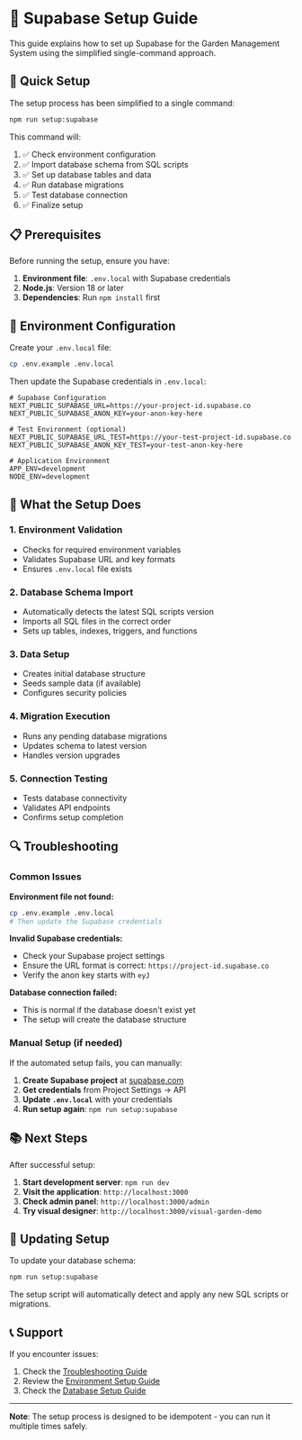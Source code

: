 # 🌿 Supabase Setup Guide

This guide explains how to set up Supabase for the Garden Management System using the simplified single-command approach.

## 🚀 Quick Setup

The setup process has been simplified to a single command:

```bash
npm run setup:supabase
```

This command will:
1. ✅ Check environment configuration
2. ✅ Import database schema from SQL scripts
3. ✅ Set up database tables and data
4. ✅ Run database migrations
5. ✅ Test database connection
6. ✅ Finalize setup

## 📋 Prerequisites

Before running the setup, ensure you have:

1. **Environment file**: `.env.local` with Supabase credentials
2. **Node.js**: Version 18 or later
3. **Dependencies**: Run `npm install` first

## 🔧 Environment Configuration

Create your `.env.local` file:

```bash
cp .env.example .env.local
```

Then update the Supabase credentials in `.env.local`:

```env
# Supabase Configuration
NEXT_PUBLIC_SUPABASE_URL=https://your-project-id.supabase.co
NEXT_PUBLIC_SUPABASE_ANON_KEY=your-anon-key-here

# Test Environment (optional)
NEXT_PUBLIC_SUPABASE_URL_TEST=https://your-test-project-id.supabase.co
NEXT_PUBLIC_SUPABASE_ANON_KEY_TEST=your-test-anon-key-here

# Application Environment
APP_ENV=development
NODE_ENV=development
```

## 🎯 What the Setup Does

### 1. Environment Validation
- Checks for required environment variables
- Validates Supabase URL and key formats
- Ensures `.env.local` file exists

### 2. Database Schema Import
- Automatically detects the latest SQL scripts version
- Imports all SQL files in the correct order
- Sets up tables, indexes, triggers, and functions

### 3. Data Setup
- Creates initial database structure
- Seeds sample data (if available)
- Configures security policies

### 4. Migration Execution
- Runs any pending database migrations
- Updates schema to latest version
- Handles version upgrades

### 5. Connection Testing
- Tests database connectivity
- Validates API endpoints
- Confirms setup completion

## 🔍 Troubleshooting

### Common Issues

**Environment file not found:**
```bash
cp .env.example .env.local
# Then update the Supabase credentials
```

**Invalid Supabase credentials:**
- Check your Supabase project settings
- Ensure the URL format is correct: `https://project-id.supabase.co`
- Verify the anon key starts with `eyJ`

**Database connection failed:**
- This is normal if the database doesn't exist yet
- The setup will create the database structure

### Manual Setup (if needed)

If the automated setup fails, you can manually:

1. **Create Supabase project** at [supabase.com](https://supabase.com)
2. **Get credentials** from Project Settings → API
3. **Update `.env.local`** with your credentials
4. **Run setup again**: `npm run setup:supabase`

## 📚 Next Steps

After successful setup:

1. **Start development server**: `npm run dev`
2. **Visit the application**: `http://localhost:3000`
3. **Check admin panel**: `http://localhost:3000/admin`
4. **Try visual designer**: `http://localhost:3000/visual-garden-demo`

## 🔄 Updating Setup

To update your database schema:

```bash
npm run setup:supabase
```

The setup script will automatically detect and apply any new SQL scripts or migrations.

## 📞 Support

If you encounter issues:

1. Check the [Troubleshooting Guide](../troubleshooting.md)
2. Review the [Environment Setup Guide](environment-setup.md)
3. Check the [Database Setup Guide](database-setup.md)

---

**Note**: The setup process is designed to be idempotent - you can run it multiple times safely.